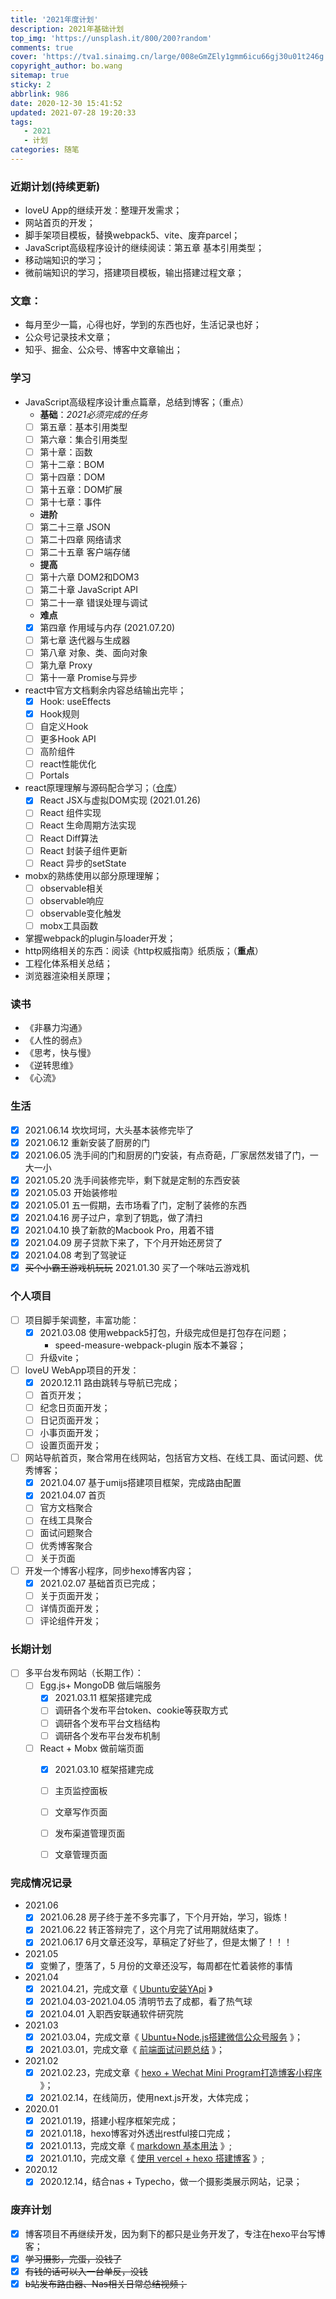 ```yaml
---
title: '2021年度计划'
description: 2021年基础计划
top_img: 'https://unsplash.it/800/200?random'
comments: true
cover: 'https://tva1.sinaimg.cn/large/008eGmZEly1gmm6icu66gj30u01t246g.jpg'
copyright_author: bo.wang
sitemap: true
sticky: 2
abbrlink: 986
date: 2020-12-30 15:41:52
updated: 2021-07-28 19:20:33
tags:
   - 2021
   - 计划
categories: 随笔
---
```


### 近期计划(持续更新)

- loveU App的继续开发：整理开发需求；
- 网站首页的开发；
- 脚手架项目模板，替换webpack5、vite、废弃parcel；
- JavaScript高级程序设计的继续阅读：第五章 基本引用类型；
- 移动端知识的学习；
- 微前端知识的学习，搭建项目模板，输出搭建过程文章；

### 文章：

-   每月至少一篇，心得也好，学到的东西也好，生活记录也好；
-   公众号记录技术文章；
-   知乎、掘金、公众号、博客中文章输出；

### 学习

-   JavaScript高级程序设计重点篇章，总结到博客；（重点）
    - **基础**：_2021必须完成的任务_
    - [ ] 第五章：基本引用类型
    - [ ] 第六章：集合引用类型
    - [ ] 第十章：函数
    - [ ] 第十二章：BOM
    - [ ] 第十四章：DOM
    - [ ] 第十五章：DOM扩展
    - [ ] 第十七章：事件
    - **进阶**
    - [ ] 第二十三章 JSON
    - [ ] 第二十四章 网络请求
    - [ ] 第二十五章 客户端存储
    - **提高**
    - [ ] 第十六章 DOM2和DOM3
    - [ ] 第二十章 JavaScript API
    - [ ] 第二十一章 错误处理与调试
    - **难点**
    - [X] 第四章 作用域与内存 (2021.07.20)
    - [ ] 第七章 迭代器与生成器
    - [ ] 第八章 对象、类、面向对象
    - [ ] 第九章 Proxy
    - [ ] 第十一章 Promise与异步
-   react中官方文档剩余内容总结输出完毕；
    - [X] Hook: useEffects
    - [X] Hook规则
    - [ ] 自定义Hook
    - [ ] 更多Hook API
    - [ ] 高阶组件
    - [ ] react性能优化
    - [ ] Portals
-   react原理理解与源码配合学习；（[仓库](https://github.com/webbx/learnReactPrinciple)）
    - [X] React JSX与虚拟DOM实现 (2021.01.26)
    - [ ] React 组件实现
    - [ ] React 生命周期方法实现
    - [ ] React Diff算法
    - [ ] React 封装子组件更新
    - [ ] React 异步的setState
-   mobx的熟练使用以部分原理理解；
    - [ ] observable相关
    - [ ] observable响应
    - [ ] observable变化触发
    - [ ] mobx工具函数
-   掌握webpack的plugin与loader开发；
-   http网络相关的东西：阅读《http权威指南》纸质版；（**重点**）
-   工程化体系相关总结；
-   浏览器渲染相关原理；

### 读书

-   《非暴力沟通》
-   《人性的弱点》
-   《思考，快与慢》
-   《逆转思维》
-   《心流》

### 生活

- [X] 2021.06.14 坎坎坷坷，大头基本装修完毕了
- [X] 2021.06.12 重新安装了厨房的门
- [X] 2021.06.05 洗手间的门和厨房的门安装，有点奇葩，厂家居然发错了门，一大一小
- [X] 2021.05.20 洗手间装修完毕，剩下就是定制的东西安装
- [X] 2021.05.03 开始装修啦
- [X] 2021.05.01 五一假期，去市场看了门，定制了装修的东西
- [X] 2021.04.16 房子过户，拿到了钥匙，做了清扫
- [X] 2021.04.10 换了新款的Macbook Pro，用着不错
- [X] 2021.04.09 房子贷款下来了，下个月开始还房贷了
- [X] 2021.04.08 考到了驾驶证
- [X] ~~买个小霸王游戏机玩玩~~ 2021.01.30 买了一个咪咕云游戏机

### 个人项目

- [ ] 项目脚手架调整，丰富功能：
    - [X] 2021.03.08 使用webpack5打包，升级完成但是打包存在问题；
        - speed-measure-webpack-plugin 版本不兼容；
    - [ ] 升级vite；
- [ ] loveU WebApp项目的开发：
    - [X] 2020.12.11 路由跳转与导航已完成；
    - [ ] 首页开发；
    - [ ] 纪念日页面开发；
    - [ ] 日记页面开发；
    - [ ] 小事页面开发；
    - [ ] 设置页面开发；
- [ ] 网站导航首页，聚合常用在线网站，包括官方文档、在线工具、面试问题、优秀博客；
    - [X] 2021.04.07 基于umijs搭建项目框架，完成路由配置
    - [X] 2021.04.07 首页
    - [ ] 官方文档聚合
    - [ ] 在线工具聚合
    - [ ] 面试问题聚合
    - [ ] 优秀博客聚合
    - [ ] 关于页面
- [ ] 开发一个博客小程序，同步hexo博客内容；
    - [X] 2021.02.07 基础首页已完成；
    - [ ] 关于页面开发；
    - [ ] 详情页面开发；
    - [ ] 评论组件开发；

### 长期计划
- [ ] 多平台发布网站（长期工作）：
    - [ ] Egg.js+ MongoDB 做后端服务
        - [X] 2021.03.11 框架搭建完成
        - [ ] 调研各个发布平台token、cookie等获取方式
        - [ ] 调研各个发布平台文档结构
        - [ ] 调研各个发布平台发布机制
    - [ ] React + Mobx 做前端页面
        - [X] 2021.03.10 框架搭建完成
        - [ ] 主页监控面板
        - [ ] 文章写作页面
        - [ ] 发布渠道管理页面
        - [ ] 文章管理页面
    

### 完成情况记录

- 2021.06
    - [X] 2021.06.28 房子终于差不多完事了，下个月开始，学习，锻炼！
    - [X] 2021.06.22 转正答辩完了，这个月完了试用期就结束了。
    - [X] 2021.06.17 6月文章还没写，草稿定了好些了，但是太懒了！！！
- 2021.05
    - [X] 变懒了，堕落了，5 月份的文章还没写，每周都在忙着装修的事情
- 2021.04
    - [X] 2021.04.21，完成文章《 [Ubuntu安装YApi](https://blog.wangboweb.site/2021/04/21/28295.html) 》
    - [X] 2021.04.03-2021.04.05 清明节去了成都，看了热气球
    - [X] 2021.04.01 入职西安联通软件研究院
- 2021.03
    - [X] 2021.03.04，完成文章《 [Ubuntu+Node.js搭建微信公众号服务](https://blog.wangboweb.site/2021/03/04/53112.html) 》；
    - [X] 2021.03.01，完成文章《 [前端面试问题总结](https://blog.wangboweb.site/2021/03/01/53542.html) 》；
- 2021.02
    - [X] 2021.02.23，完成文章《 [hexo + Wechat Mini Program打造博客小程序](https://blog.wangboweb.site/2021/02/08/63103.html) 》；
    - [X] 2021.02.14，在线简历，使用next.js开发，大体完成；
- 2020.01
    - [X] 2021.01.19，搭建小程序框架完成；
    - [X] 2021.01.18，hexo博客对外透出restful接口完成；
    - [X] 2021.01.13，完成文章《 [markdown 基本用法](https://blog.wangboweb.site/2021/01/13/9439.html) 》;
    - [X] 2021.01.10，完成文章《 [使用 vercel + hexo 搭建博客](https://blog.wangboweb.site/2021/01/08/58.html) 》;
- 2020.12
    - [X] 2020.12.14，结合nas + Typecho，做一个摄影类展示网站，记录；

### 废弃计划
- [X] 博客项目不再继续开发，因为剩下的都只是业务开发了，专注在hexo平台写博客；
- [X] ~~学习摄影，完蛋，没钱了~~
- [X] ~~有钱的话可以入一台单反，没钱~~
- [X] ~~b站发布路由器、Nas相关日常总结视频；~~
